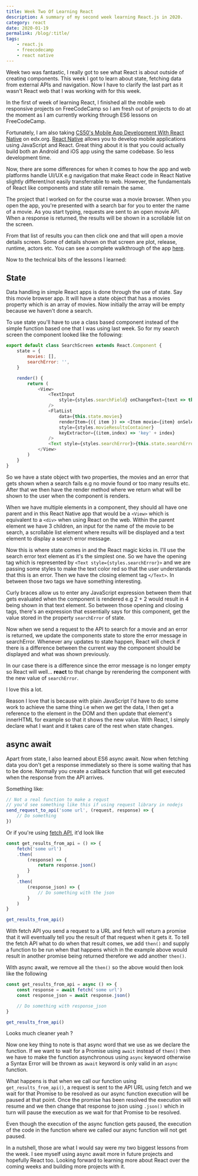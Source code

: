 ```yaml
--- 
title: Week Two Of Learning React
description: A summary of my second week learning React.js in 2020.
category: react
date: 2020-01-19
permalink: /blog/:title/
tags: 
    - react.js
	- freecodecamp
	- react native
---
```


Week two was fantastic, I really got to see what React is about outside of creating components. This week I got to learn about state, fetching data from external APIs and navigation. Now I have to clarify the last part as it wasn't React web that I was working with for this week.

<!--more-->

In the first of week of learning React, I finished all the mobile web responsive projects on FreeCodeCamp so I am fresh out of projects to do at the moment as I am currently working through ES6 lessons on FreeCodeCamp.

Fortunately, I am also taking <a href="https://www.edx.org/course/cs50s-mobile-app-development-with-react-native" target="_blank">CS50's Mobile App Development With React Native</a> on edx.org. <a href="https://facebook.github.io/react-native/" target="_blank">React Native</a> allows you to develop mobile applications using JavaScript and React. Great thing about it is that you could actually build both an Android and iOS app using the same codebase. So less development time.

Now, there are some differences for when it comes to how the app and web platforms handle UI/UX e.g navigation that make React code in React Native slightly different/not easily transferrable to web. However, the fundamentals of React like components and state still remain the same.

The project that I worked on for the course was a movie browser. When you open the app, you're presented with a search bar for you to enter the name of a movie. As you start typing, requests are sent to an open movie API. When a response is returned, the results will be shown in a scrollable list on the screen.

From that list of results you can then click one and that will open a movie details screen. Some of details shown on that screen are plot, release, runtime, actors etc. You can see a complete walkthrough of the app <a href="https://youtu.be/Onvqp8rOd0k" target="_blank">here</a>.

Now to the technical bits of the lessons I learned:

## State

Data handling in simple React apps is done through the use of state. Say this movie browser app. It will have a state object that has a movies property which is an array of movies. Now initially the array will be empty because we haven't done a search.

To use state you'll have to use a class based component instead of the simple function based one that I was using last week. So for my search screen the component looked like the following:

```javascript
export default class SearchScreen extends React.Component {
	state = {
		movies: [],
		searchError: '',
	}

	render() {
		return (
			<View>
				<TextInput
					style={styles.searchField} onChangeText={text => this.getMovieResults(text)} placeholder="Name of movie to find"
				/>
				<FlatList
					data={this.state.movies}
					renderItem={({ item }) => <Item movie={item} onSelectMovie={item => this.handleSelectMovie(item)} />}
					style={styles.movieResultsContainer}
					keyExtractor={(item,index) => 'key' + index}
				/>
				<Text style={styles.searchError}>{this.state.searchError}</Text>
			</View>
		)
	}
}
```

So we have a state object with two properties, the movies and an error that gets shown when a search fails e.g no movie found or too many results etc. After that we then have the render method where we return what will be shown to the user when the component is renders.

When we have multiple elements in a component, they should all have one parent and in this React Native app that would be a ```<View>``` which is equivalent to a ```<div>``` when using React on the web. Within the parent element we have 3 children, an input for the name of the movie to be search, a scrollable list element where results will be displayed and a text element to display a search error message.

Now this is where state comes in and the React magic kicks in. I'll use the search error text element as it's the simplest one. So we have the opening tag which is represented by ```<Text style={styles.searchError}>``` and we are passing some styles to make the text color red so that the user understands that this is an error. Then we have the closing element tag ```</Text>```. In between those two tags we have something interesting.

Curly braces allow us to enter any JavaScript expression between them that gets evaluated when the component is rendered e.g 2 + 2 would result in 4 being shown in that text element. So between those opening and closing tags, there's an expression that essentially says for this component, get the value stored in the property ```searchError``` of state.

Now when we send a request to the API to search for a movie and an error is returned, we update the components state to store the error message in searchError. Whenever any updates to state happen, React will check if there is a difference between the current way the component should be displayed and what was shown previously.

In our case there is a difference since the error message is no longer empty so React will well... **react** to that change by rerendering the component with the new value of ```searchError```.

I love this a lot.

Reason I love that is because with plain JavaScript I'd have to do some work to achieve the same thing i.e when we get the data, I then get a reference to the element in the DOM and then update that element's innerHTML for example so that it shows the new value. With React, I simply declare what I want and it takes care of the rest when state changes.

## async await

Apart from state, I also learned about ES6 async await. Now when fetching data you don't get a response immediately so there is some waiting that has to be done. Normally you create a callback function that will get executed when the response from the API arrives.

Something like:

```javascript
// Not a real function to make a requst
// you'd see something like this if using request library in nodejs
send_request_to_api('some url', (request, response) => {
	// Do something
})
```

Or if you're using <a href="https://developer.mozilla.org/en-US/docs/Web/API/Fetch_API" target="_blank">fetch API</a>, it'd look like

```javascript
const get_results_from_api = () => {
	fetch('some url')
	.then(
		(response) => {
			return response.json()
		}
	)
	.then(
		(response_json) => {
			// Do something with the json
		}
	)
}

get_results_from_api()
```

With fetch API you send a request to a URL and fetch will return a promise that it will eventually tell you the result of that request when it gets it. To tell the fetch API what to do when that result comes, we add ```then()``` and supply a function to be run when that happens which in the example above would result in another promise being returned therefore we add another ```then()```.

With async await, we remove all the ```then()``` so the above would then look like the following

```javascript
const get_results_from_api = async () => {
	const response = await fetch('some url')
	const response_json = await response.json()

	// Do something with response_json
}

get_results_from_api()
```

Looks much cleaner yeah ?

Now one key thing to note is that async word that we use as we declare the function. If we want to wait for a Promise using ```await``` instead of ```then()``` then we have to make the function asynchronous using ```async``` keyword otherwise a Syntax Error will be thrown as ```await``` keyword is only valid in an ```async``` function.

What happens is that when we call our function using ```get_results_from_api()```, a request is sent to the API URL using fetch and we wait for that Promise to be resolved as our async function execution will be paused at that point. Once the promise has been resolved the execution will resume and we then change that response to json using ```.json()``` which in turn will pause the execution as we wait for that Promise to be resolved.

Even though the execution of the async function gets paused, the execution of the code in the function where we called our async function will not get paused.

In a nutshell, those are what I would say were my two biggest lessons from the week. I see myself using async await more in future projects and hopefully React too. Looking forward to learning more about React over the coming weeks and building more projects with it.
